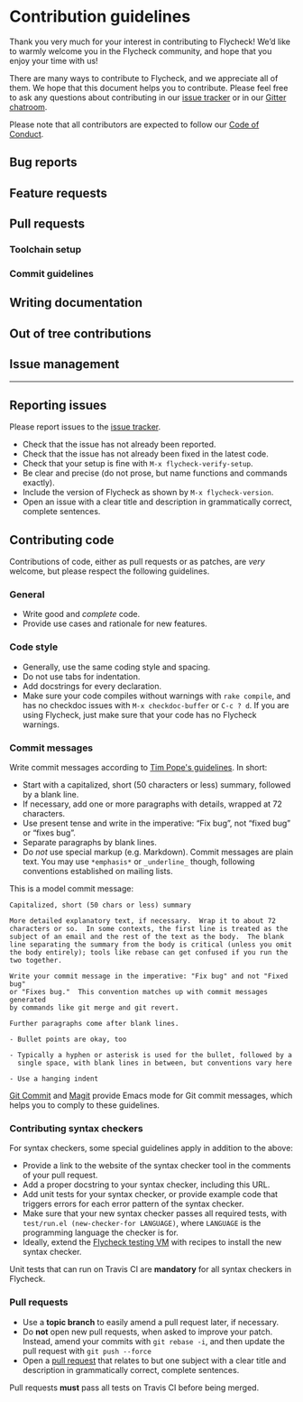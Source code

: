 # Contribution guidelines #

Thank you very much for your interest in contributing to Flycheck!  We’d like to
warmly welcome you in the Flycheck community, and hope that you enjoy your time
with us!

There are many ways to contribute to Flycheck, and we appreciate all of them.
We hope that this document helps you to contribute.  Please feel free to ask any
questions about contributing in our [issue tracker][] or in our
[Gitter chatroom][gitter].

Please note that all contributors are expected to follow our
[Code of Conduct][coc].

[issue tracker]: https://github.com/flycheck/flycheck/issues
[gitter]: https://gitter.im/flycheck/flycheck
[coc]: http://www.flycheck.org/conduct.html

## Bug reports ##

## Feature requests ##

## Pull requests ##

### Toolchain setup ###

### Commit guidelines ###

## Writing documentation ##

## Out of tree contributions ##

## Issue management ##

----


## Reporting issues ##

Please report issues to the [issue tracker][].

* Check that the issue has not already been reported.
* Check that the issue has not already been fixed in the latest code.
* Check that your setup is fine with `M-x flycheck-verify-setup`.
* Be clear and precise (do not prose, but name functions and commands exactly).
* Include the version of Flycheck as shown by `M-x flycheck-version`.
* Open an issue with a clear title and description in grammatically correct,
  complete sentences.

## Contributing code ##

Contributions of code, either as pull requests or as patches, are *very*
welcome, but please respect the following guidelines.

### General ###

* Write good and *complete* code.
* Provide use cases and rationale for new features.

### Code style ###

* Generally, use the same coding style and spacing.
* Do not use tabs for indentation.
* Add docstrings for every declaration.
* Make sure your code compiles without warnings with `rake compile`, and has no
  checkdoc issues with `M-x checkdoc-buffer` or `C-c ? d`.  If you are using
  Flycheck, just make sure that your code has no Flycheck warnings.

### Commit messages ###

Write commit messages according to [Tim Pope's guidelines][]. In short:

* Start with a capitalized, short (50 characters or less) summary, followed by a
  blank line.
* If necessary, add one or more paragraphs with details, wrapped at 72
  characters.
* Use present tense and write in the imperative: “Fix bug”, not “fixed bug” or
  “fixes bug”.
* Separate paragraphs by blank lines.
* Do *not* use special markup (e.g. Markdown).  Commit messages are plain text.
  You may use `*emphasis*` or `_underline_` though, following conventions
  established on mailing lists.

This is a model commit message:

    Capitalized, short (50 chars or less) summary

    More detailed explanatory text, if necessary.  Wrap it to about 72
    characters or so.  In some contexts, the first line is treated as the
    subject of an email and the rest of the text as the body.  The blank
    line separating the summary from the body is critical (unless you omit
    the body entirely); tools like rebase can get confused if you run the
    two together.

    Write your commit message in the imperative: "Fix bug" and not "Fixed bug"
    or "Fixes bug."  This convention matches up with commit messages generated
    by commands like git merge and git revert.

    Further paragraphs come after blank lines.

    - Bullet points are okay, too

    - Typically a hyphen or asterisk is used for the bullet, followed by a
      single space, with blank lines in between, but conventions vary here

    - Use a hanging indent

[Git Commit][] and [Magit][] provide Emacs mode for Git commit messages, which
helps you to comply to these guidelines.

[Tim Pope's guidelines]: http://tbaggery.com/2008/04/19/a-note-about-git-commit-messages.html
[Git Commit]: https://github.com/magit/magit/
[Magit]: https://github.com/magit/magit/

### Contributing syntax checkers ###

For syntax checkers, some special guidelines apply in addition to the above:

* Provide a link to the website of the syntax checker tool in the comments of
  your pull request.
* Add a proper docstring to your syntax checker, including this URL.
* Add unit tests for your syntax checker, or provide example code that triggers
  errors for each error pattern of the syntax checker.
* Make sure that your new syntax checker passes all required tests, with
  `test/run.el (new-checker-for LANGUAGE)`, where `LANGUAGE` is the programming
  language the checker is for.
* Ideally, extend the [Flycheck testing VM][] with recipes to install the new
  syntax checker.

Unit tests that can run on Travis CI are **mandatory** for all syntax checkers
in Flycheck.

[Flycheck testing VM]: https://github.com/flycheck/flycheck-vm

### Pull requests ###

* Use a **topic branch** to easily amend a pull request later, if necessary.
* Do **not** open new pull requests, when asked to improve your patch.  Instead,
  amend your commits with `git rebase -i`, and then update the pull request with
  `git push --force`
* Open a [pull request][] that relates to but one subject with a clear title and
  description in grammatically correct, complete sentences.

Pull requests **must** pass all tests on Travis CI before being merged.

[pull request]: https://help.github.com/articles/using-pull-requests

